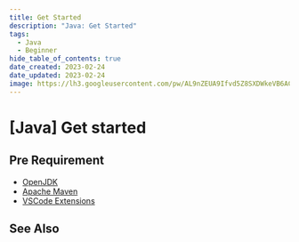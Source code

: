 ```yaml
---
title: Get Started
description: "Java: Get Started"
tags:
  - Java
  - Beginner
hide_table_of_contents: true
date_created: 2023-02-24
date_updated: 2023-02-24
image: https://lh3.googleusercontent.com/pw/AL9nZEUA9Ifvd5Z8SXDWkeVB6AC4MPGwnXaL6kBXNPoXwOQQ2jOcZ1Jw_0p8TKK8C3ZX0e67_FOY15eDrm7aaXSQJcKtoUzC80SAQEHsaBy6qS2AqNNs5VUFNXBKm439y_1wkvmDl-PnL8ReojnIumNlEvOXBg=w800-no?authuser=0
---
```


[Java] Get started
==================

Pre Requirement
---------------

- [OpenJDK](./sdk_open-jdk.md)
- [Apache Maven](./sdk_apache-maven.md)
- [VSCode Extensions](../utilities/vscode/vscode_java-springboot.md)


See Also
--------

